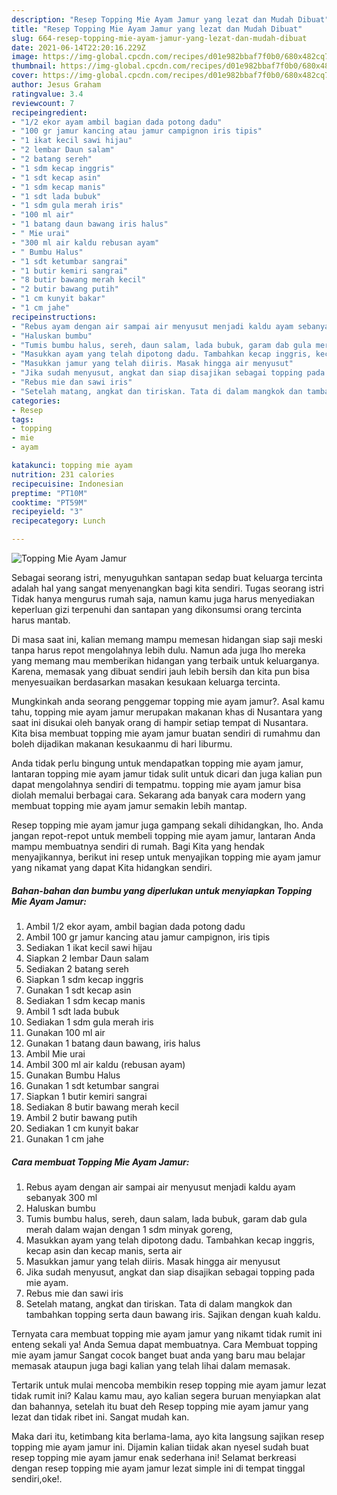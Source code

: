 ```yaml
---
description: "Resep Topping Mie Ayam Jamur yang lezat dan Mudah Dibuat"
title: "Resep Topping Mie Ayam Jamur yang lezat dan Mudah Dibuat"
slug: 664-resep-topping-mie-ayam-jamur-yang-lezat-dan-mudah-dibuat
date: 2021-06-14T22:20:16.229Z
image: https://img-global.cpcdn.com/recipes/d01e982bbaf7f0b0/680x482cq70/topping-mie-ayam-jamur-foto-resep-utama.jpg
thumbnail: https://img-global.cpcdn.com/recipes/d01e982bbaf7f0b0/680x482cq70/topping-mie-ayam-jamur-foto-resep-utama.jpg
cover: https://img-global.cpcdn.com/recipes/d01e982bbaf7f0b0/680x482cq70/topping-mie-ayam-jamur-foto-resep-utama.jpg
author: Jesus Graham
ratingvalue: 3.4
reviewcount: 7
recipeingredient:
- "1/2 ekor ayam ambil bagian dada potong dadu"
- "100 gr jamur kancing atau jamur campignon iris tipis"
- "1 ikat kecil sawi hijau"
- "2 lembar Daun salam"
- "2 batang sereh"
- "1 sdm kecap inggris"
- "1 sdt kecap asin"
- "1 sdm kecap manis"
- "1 sdt lada bubuk"
- "1 sdm gula merah iris"
- "100 ml air"
- "1 batang daun bawang iris halus"
- " Mie urai"
- "300 ml air kaldu rebusan ayam"
- " Bumbu Halus"
- "1 sdt ketumbar sangrai"
- "1 butir kemiri sangrai"
- "8 butir bawang merah kecil"
- "2 butir bawang putih"
- "1 cm kunyit bakar"
- "1 cm jahe"
recipeinstructions:
- "Rebus ayam dengan air sampai air menyusut menjadi kaldu ayam sebanyak 300 ml"
- "Haluskan bumbu"
- "Tumis bumbu halus, sereh, daun salam, lada bubuk, garam dab gula merah dalam wajan dengan 1 sdm minyak goreng,"
- "Masukkan ayam yang telah dipotong dadu. Tambahkan kecap inggris, kecap asin dan kecap manis, serta air"
- "Masukkan jamur yang telah diiris. Masak hingga air menyusut"
- "Jika sudah menyusut, angkat dan siap disajikan sebagai topping pada mie ayam."
- "Rebus mie dan sawi iris"
- "Setelah matang, angkat dan tiriskan. Tata di dalam mangkok dan tambahkan topping serta daun bawang iris. Sajikan dengan kuah kaldu."
categories:
- Resep
tags:
- topping
- mie
- ayam

katakunci: topping mie ayam 
nutrition: 231 calories
recipecuisine: Indonesian
preptime: "PT10M"
cooktime: "PT59M"
recipeyield: "3"
recipecategory: Lunch

---
```



![Topping Mie Ayam Jamur](https://img-global.cpcdn.com/recipes/d01e982bbaf7f0b0/680x482cq70/topping-mie-ayam-jamur-foto-resep-utama.jpg)

Sebagai seorang istri, menyuguhkan santapan sedap buat keluarga tercinta adalah hal yang sangat menyenangkan bagi kita sendiri. Tugas seorang istri Tidak hanya mengurus rumah saja, namun kamu juga harus menyediakan keperluan gizi terpenuhi dan santapan yang dikonsumsi orang tercinta harus mantab.

Di masa  saat ini, kalian memang mampu memesan hidangan siap saji meski tanpa harus repot mengolahnya lebih dulu. Namun ada juga lho mereka yang memang mau memberikan hidangan yang terbaik untuk keluarganya. Karena, memasak yang dibuat sendiri jauh lebih bersih dan kita pun bisa menyesuaikan berdasarkan masakan kesukaan keluarga tercinta. 



Mungkinkah anda seorang penggemar topping mie ayam jamur?. Asal kamu tahu, topping mie ayam jamur merupakan makanan khas di Nusantara yang saat ini disukai oleh banyak orang di hampir setiap tempat di Nusantara. Kita bisa membuat topping mie ayam jamur buatan sendiri di rumahmu dan boleh dijadikan makanan kesukaanmu di hari liburmu.

Anda tidak perlu bingung untuk mendapatkan topping mie ayam jamur, lantaran topping mie ayam jamur tidak sulit untuk dicari dan juga kalian pun dapat mengolahnya sendiri di tempatmu. topping mie ayam jamur bisa diolah memalui berbagai cara. Sekarang ada banyak cara modern yang membuat topping mie ayam jamur semakin lebih mantap.

Resep topping mie ayam jamur juga gampang sekali dihidangkan, lho. Anda jangan repot-repot untuk membeli topping mie ayam jamur, lantaran Anda mampu membuatnya sendiri di rumah. Bagi Kita yang hendak menyajikannya, berikut ini resep untuk menyajikan topping mie ayam jamur yang nikamat yang dapat Kita hidangkan sendiri.

<!--inarticleads1-->

##### Bahan-bahan dan bumbu yang diperlukan untuk menyiapkan Topping Mie Ayam Jamur:

1. Ambil 1/2 ekor ayam, ambil bagian dada potong dadu
1. Ambil 100 gr jamur kancing atau jamur campignon, iris tipis
1. Sediakan 1 ikat kecil sawi hijau
1. Siapkan 2 lembar Daun salam
1. Sediakan 2 batang sereh
1. Siapkan 1 sdm kecap inggris
1. Gunakan 1 sdt kecap asin
1. Sediakan 1 sdm kecap manis
1. Ambil 1 sdt lada bubuk
1. Sediakan 1 sdm gula merah iris
1. Gunakan 100 ml air
1. Gunakan 1 batang daun bawang, iris halus
1. Ambil  Mie urai
1. Ambil 300 ml air kaldu (rebusan ayam)
1. Gunakan  Bumbu Halus
1. Gunakan 1 sdt ketumbar sangrai
1. Siapkan 1 butir kemiri sangrai
1. Sediakan 8 butir bawang merah kecil
1. Ambil 2 butir bawang putih
1. Sediakan 1 cm kunyit bakar
1. Gunakan 1 cm jahe




<!--inarticleads2-->

##### Cara membuat Topping Mie Ayam Jamur:

1. Rebus ayam dengan air sampai air menyusut menjadi kaldu ayam sebanyak 300 ml
1. Haluskan bumbu
1. Tumis bumbu halus, sereh, daun salam, lada bubuk, garam dab gula merah dalam wajan dengan 1 sdm minyak goreng,
1. Masukkan ayam yang telah dipotong dadu. Tambahkan kecap inggris, kecap asin dan kecap manis, serta air
1. Masukkan jamur yang telah diiris. Masak hingga air menyusut
1. Jika sudah menyusut, angkat dan siap disajikan sebagai topping pada mie ayam.
1. Rebus mie dan sawi iris
1. Setelah matang, angkat dan tiriskan. Tata di dalam mangkok dan tambahkan topping serta daun bawang iris. Sajikan dengan kuah kaldu.




Ternyata cara membuat topping mie ayam jamur yang nikamt tidak rumit ini enteng sekali ya! Anda Semua dapat membuatnya. Cara Membuat topping mie ayam jamur Sangat cocok banget buat anda yang baru mau belajar memasak ataupun juga bagi kalian yang telah lihai dalam memasak.

Tertarik untuk mulai mencoba membikin resep topping mie ayam jamur lezat tidak rumit ini? Kalau kamu mau, ayo kalian segera buruan menyiapkan alat dan bahannya, setelah itu buat deh Resep topping mie ayam jamur yang lezat dan tidak ribet ini. Sangat mudah kan. 

Maka dari itu, ketimbang kita berlama-lama, ayo kita langsung sajikan resep topping mie ayam jamur ini. Dijamin kalian tiidak akan nyesel sudah buat resep topping mie ayam jamur enak sederhana ini! Selamat berkreasi dengan resep topping mie ayam jamur lezat simple ini di tempat tinggal sendiri,oke!.

